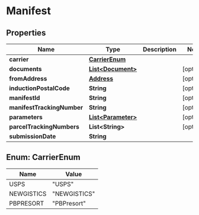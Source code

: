 

# Manifest

## Properties

Name | Type | Description | Notes
------------ | ------------- | ------------- | -------------
**carrier** | [**CarrierEnum**](#CarrierEnum) |  | 
**documents** | [**List&lt;Document&gt;**](Document.md) |  |  [optional]
**fromAddress** | [**Address**](Address.md) |  |  [optional]
**inductionPostalCode** | **String** |  |  [optional]
**manifestId** | **String** |  |  [optional]
**manifestTrackingNumber** | **String** |  |  [optional]
**parameters** | [**List&lt;Parameter&gt;**](Parameter.md) |  |  [optional]
**parcelTrackingNumbers** | **List&lt;String&gt;** |  |  [optional]
**submissionDate** | **String** |  | 



## Enum: CarrierEnum

Name | Value
---- | -----
USPS | &quot;USPS&quot;
NEWGISTICS | &quot;NEWGISTICS&quot;
PBPRESORT | &quot;PBPresort&quot;



